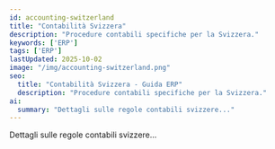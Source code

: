```yaml
---
id: accounting-switzerland
title: "Contabilità Svizzera"
description: "Procedure contabili specifiche per la Svizzera."
keywords: ['ERP']
tags: ['ERP']
lastUpdated: 2025-10-02
image: "/img/accounting-switzerland.png"
seo:
  title: "Contabilità Svizzera - Guida ERP"
  description: "Procedure contabili specifiche per la Svizzera."
ai:
  summary: "Dettagli sulle regole contabili svizzere..."
---
```


Dettagli sulle regole contabili svizzere...
